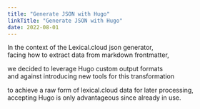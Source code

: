 ```yaml
---
title: "Generate JSON with Hugo"
linkTitle: "Generate JSON with Hugo"
date: 2022-08-01
---
```


In the context of the Lexical.cloud json generator, \
facing how to extract data from markdown frontmatter,

we decided to leverage Hugo custom output formats \
and against introducing new tools for this transformation

to achieve a raw form of lexical.cloud data for later processing, \
accepting Hugo is only advantageous since already in use.
